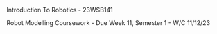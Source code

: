 Introduction To Robotics - 23WSB141

Robot Modelling Coursework - Due Week 11, Semester 1 - W/C 11/12/23
